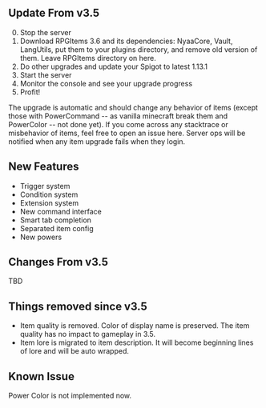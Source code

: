 ## Update From v3.5

0. Stop the server
1. Download RPGItems 3.6 and its dependencies: NyaaCore, Vault, LangUtils, put them to your plugins directory, and remove old version of them. Leave RPGItems directory on here.
2. Do other upgrades and update your Spigot to latest 1.13.1
3. Start the server
4. Monitor the console and see your upgrade progress
5. Profit!

The upgrade is automatic and should change any behavior of items (except those with PowerCommand -- as vanilla minecraft break them and PowerColor -- not done yet). If you come across any stacktrace or misbehavior of items, feel free to open an issue here. Server ops will be notified when any item upgrade fails when they login.

## New Features

* Trigger system
* Condition system
* Extension system
* New command interface
* Smart tab completion
* Separated item config
* New powers

## Changes From v3.5

TBD

## Things removed since v3.5

* Item quality is removed. Color of display name is preserved. The item quality has no impact to gameplay in 3.5.
* Item lore is migrated to item description. It will become beginning lines of lore and will be auto wrapped.

## Known Issue

Power Color is not implemented now.
